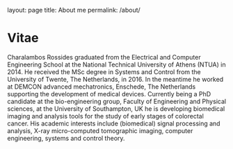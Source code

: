 layout: page
title: About me
permalink: /about/

# Vitae
Charalambos Rossides graduated from the Electrical and Computer Engineering School at the National Technical University of Athens (NTUA) in 2014. He received the MSc degree in Systems and Control from the University of Twente, The Netherlands, in 2016. In the meantime he worked at DEMCON advanced mechatronics, Enschede, The Netherlands supporting the development of medical devices. Currently being a PhD candidate at the bio-engineering group, Faculty of Engineering and Physical sciences, at the University of Southampton, UK he is developing biomedical imaging and analysis tools for the study of early stages of colorectal cancer. His academic interests include (biomedical) signal processing and analysis, X-ray micro-computed tomographic imaging, computer engineering, systems and control theory.
